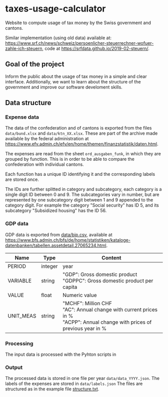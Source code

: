 # taxes-usage-calculator
Website to compute usage of tax money by the Swiss government and cantons.

Similar implementation (using old data) available at: <https://www.srf.ch/news/schweiz/persoenlicher-steuerrechner-wofuer-zahle-ich-steuern>, code at <https://srfdata.github.io/2019-02-steuern/>.

## Goal of the project
Inform the public about the usage of tax money in a simple and clear interface. Additionally, we want to learn about the structure of the government and improve our software develoment skills.

## Data structure

### Expense data
The data of the confederation and of cantons is exported from the files `data/bund.xlsx` and `data/ktn_XX.xlsx`.
These are part of the archive made available by the federal administration at <https://www.efv.admin.ch/efv/en/home/themen/finanzstatistik/daten.html>.

The expenses are read from the sheet `ord_ausgaben_funk`, in which they are grouped by function. This is in order to be able to compare the confederation with individual cantons.

Each function has a unique ID identifying it and the corresponding labels are stored once.

The IDs are further splitted in category and subcategory, each category is a single digit ID between 0 and 9. The subcategories vary in number, but are represented by one subcategory digit between 1 and 9 appended to the category digit. For example the category "Social security" has ID 5, and its subcategory "Subsidized housing" has the ID 56.

### GDP data

GDP data is exported from [data/bip.csv](data/bip.csv), available at <https://www.bfs.admin.ch/bfs/de/home/statistiken/kataloge-datenbanken/tabellen.assetdetail.27065234.html>.

| Name | Type | Content |
| --- | --- | --- |
| PERIOD | integer | year |
| VARIABLE | string | "GDP": Gross domestic product <br /> "GDPPC": Gross domestic product per capita |
| VALUE | float | Numeric value |
| UNIT_MEAS | string | "MCHF": Million CHF <br /> "AC": Annual change with current prices in % <br /> "ACPP": Annual change with prices of previous year in % |

### Processing
The input data is processed with the Pyhton scripts in 

### Output
The processed data is stored in one file per year `data/data_YYYY.json`.
The labels of the expenses are stored in `data/labels.json`
The files are structured as in the example file [structure.txt](structure.txt).
